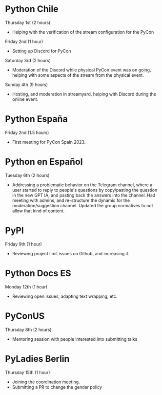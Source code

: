 # Python Chile

Thursday 1st (2 hours)

- Helping with the verification of the stream configuration for the PyCon

Friday 2nd (1 hour)

- Setting up Discord for PyCon

Saturday 3rd (2 hours)

- Moderation of the Discord while physical PyCon event was on going,
  helping with some aspects of the stream from the physical event.

Sunday 4th (9 hours)

- Hosting, and moderation in streamyard, helping with Discord during
  the online event.

# Python España

Friday 2nd (1.5 hours)

- First meeting for PyCon Spain 2023.

# Python en Español

Tuesday 6th (2 hours)

- Addressing a problematic behavior on the Telegram channel, where
  a user started to reply to people's questions by copy/pasting the
  question in the new GPT IA, and pasting back the answers into
  the channel. Had meeting with admins, and re-structure the dynamic
  for the moderation/suggestion channel. Updated the group normatives
  to not allow that kind of content.


# PyPI

Friday 9th (1 hour)

- Reviewing project limit issues on Github, and increasing it.

# Python Docs ES

Monday 12th (1 hour)

- Reviewing open issues, adapting text wrapping, etc.

# PyConUS

Thursday 8th (2 hours)

- Mentoring session with people interested into submitting talks

# PyLadies Berlin

Thursday 15th (1 hour)

- Joining the coordination meeting.
- Submitting a PR to change the gender policy
